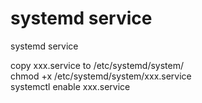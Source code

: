 # systemd service
systemd service

copy xxx.service to /etc/systemd/system/  
chmod +x /etc/systemd/system/xxx.service  
systemctl enable xxx.service  
